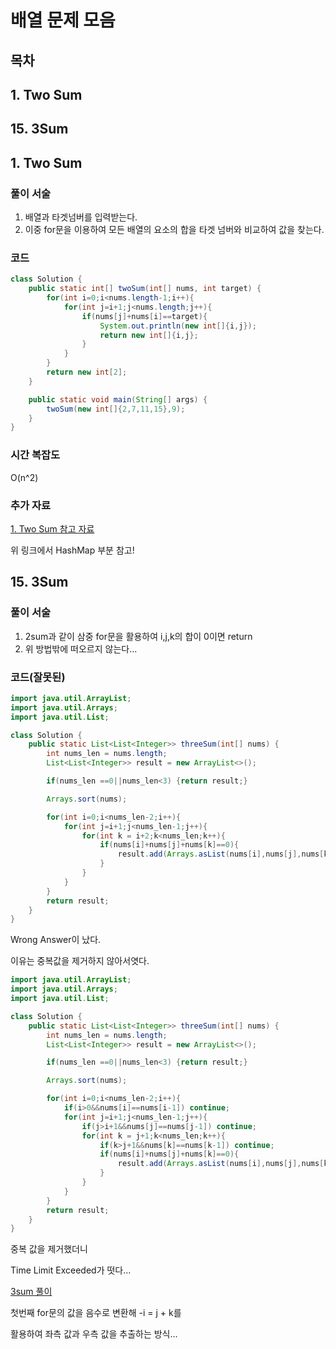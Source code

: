 
# 배열 문제 모음

## 목차
## 1. Two Sum
## 15. 3Sum





## 1. Two Sum
### 풀이 서술
1. 배열과 타겟넘버를 입력받는다.
2. 이중 for문을 이용하여 모든 배열의 요소의 합을 타겟 넘버와 비교하여 값을 찾는다.

### 코드
```java
class Solution {
    public static int[] twoSum(int[] nums, int target) {
        for(int i=0;i<nums.length-1;i++){
            for(int j=i+1;j<nums.length;j++){
                if(nums[j]+nums[i]==target){
                    System.out.println(new int[]{i,j});
                    return new int[]{i,j};
                }
            }
        }
        return new int[2];
    }

    public static void main(String[] args) {
        twoSum(new int[]{2,7,11,15},9);
    }
}
```

### 시간 복잡도
O(n^2)

### 추가 자료
[1. Two Sum 참고 자료](https://johnmarc.tistory.com/80)

위 링크에서 HashMap 부분 참고!


## 15. 3Sum
### 풀이 서술
1. 2sum과 같이 삼중 for문을 활용하여 i,j,k의 합이 0이면 return
2. 위 방법밖에 떠오르지 않는다...


### 코드(잘못된)
```java
import java.util.ArrayList;
import java.util.Arrays;
import java.util.List;

class Solution {
    public static List<List<Integer>> threeSum(int[] nums) {
        int nums_len = nums.length;
        List<List<Integer>> result = new ArrayList<>();

        if(nums_len ==0||nums_len<3) {return result;}

        Arrays.sort(nums);

        for(int i=0;i<nums_len-2;i++){
            for(int j=i+1;j<nums_len-1;j++){
                for(int k = i+2;k<nums_len;k++){
                    if(nums[i]+nums[j]+nums[k]==0){
                        result.add(Arrays.asList(nums[i],nums[j],nums[k]));
                    }
                }
            }
        }
        return result;
    }
}
```

Wrong Answer이 났다.

이유는 중복값을 제거하지 않아서엿다.

```java
import java.util.ArrayList;
import java.util.Arrays;
import java.util.List;

class Solution {
    public static List<List<Integer>> threeSum(int[] nums) {
        int nums_len = nums.length;
        List<List<Integer>> result = new ArrayList<>();

        if(nums_len ==0||nums_len<3) {return result;}

        Arrays.sort(nums);

        for(int i=0;i<nums_len-2;i++){
            if(i>0&&nums[i]==nums[i-1]) continue;
            for(int j=i+1;j<nums_len-1;j++){
                if(j>i+1&&nums[j]==nums[j-1]) continue;
                for(int k = j+1;k<nums_len;k++){
                    if(k>j+1&&nums[k]==nums[k-1]) continue;
                    if(nums[i]+nums[j]+nums[k]==0){
                        result.add(Arrays.asList(nums[i],nums[j],nums[k]));
                    }
                }
            }
        }
        return result;
    }
}
```

중복 값을 제거했더니

Time Limit Exceeded가 떳다...

[3sum 풀이](https://mosqidiot.gitbooks.io/leetcode-answer-java/content/3sum.html)

첫번째 for문의 값을 음수로 변환해 -i = j + k를

활용하여 좌측 값과 우측 값을 추출하는 방식...
 




